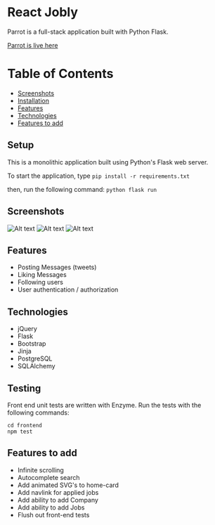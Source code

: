 # React Jobly

Parrot is a full-stack application built with Python Flask.

[Parrot is live here](https://parrot-warbler.herokuapp.com/)

# Table of Contents
- [Screenshots](#screenshots)
- [Installation](#installation)
- [Features](#features)
- [Technologies](#technologies)
- [Features to add](#features-to-add)

## Setup

This is a monolithic application built using Python's Flask web server.

To start the application, type 
`pip install -r requirements.txt`

then, run the following command: 
`python flask run`

## Screenshots

![Alt text](/static/imagesscreenshot1.png?raw=true "Homepage")
![Alt text](/static/imagesscreenshot1.png?raw=true "Logged In Page")
![Alt text](/static/imagesscreenshot1.png?raw=true "Users page")


## Features

- Posting Messages (tweets)
- Liking Messages
- Following users
- User authentication / authorization

## Technologies

- jQuery
- Flask
- Bootstrap
- Jinja 
- PostgreSQL
- SQLAlchemy

## Testing 

Front end unit tests are written with Enzyme. Run the tests with the following commands: 

```
cd frontend
npm test
```

## Features to add

- Infinite scrolling
- Autocomplete search
- Add animated SVG's to home-card
- Add navlink for applied jobs
- Add ability to add Company
- Add ability to add Jobs
- Flush out front-end tests
